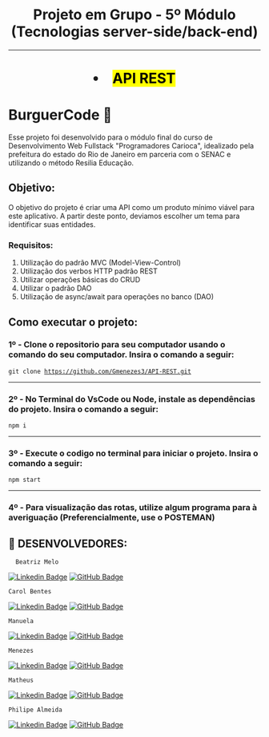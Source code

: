 <h1 align=center>Projeto em Grupo - 5º Módulo (Tecnologias server-side/back-end)</h1>
<hr>
<h1 align=center><li><mark>API REST</mark></li></h1>




# BurguerCode 🍔

Esse projeto foi desenvolvido para o módulo final do curso de Desenvolvimento Web Fullstack "Programadores Carioca", idealizado pela prefeitura do estado do Rio de Janeiro em parceria com o SENAC e utilizando o método Resilia Educação.



<h2>Objetivo:</h2>
<p> O objetivo do projeto é criar uma API como um produto mínimo viável para este aplicativo. A partir deste ponto, deviamos escolher um tema para identificar suas entidades.

<h3>Requisitos:</h3>

<ol><li>Utilização do padrão MVC (Model-View-Control) </li>
<li>Utilização dos verbos HTTP padrão REST</li>
<li>Utilizar operações básicas do CRUD</li>
<li>Utilizar o padrão DAO</li>
<li>Utilização de async/await para operações no banco (DAO)</li>
</ol>

<h2>Como executar o projeto:</h2>

<h3>1º - Clone o repositorio para seu computador usando o comando do seu computador. Insira o comando a seguir:</h3>

<code>git clone https://github.com/Gmenezes3/API-REST.git</code>

<hr>

<h3>2º - No Terminal do VsCode ou Node, instale as dependências do projeto. Insira o comando a seguir:</h3>

<code>npm i</code>

<hr>

<h3>3º - Execute o codigo no terminal para iniciar o projeto. Insira o comando a seguir:</h3>

<code>npm start</code>

<hr>

<h3>4º - Para visualização das rotas, utilize algum programa para à averiguação (Preferencialmente, use o <strong>POSTEMAN</strong>)


  ## 🤝 DESENVOLVEDORES:
      Beatriz Melo
[![Linkedin Badge](https://img.shields.io/badge/-LinkedIn-blue?style=flat-square&logo=Linkedin&logoColor=white&%22width=%2260&link=https:https://www.linkedin.com/in/lucascanella-dados/)](https://br.linkedin.com/in/beatrizmelop/)
[![GitHub Badge](https://img.shields.io/badge/GitHub-100000?style=for-the-badge&logo=github&logoColor=white%22width=%2260)](https://github.com/beatrizmelop)


    Carol Bentes
[![Linkedin Badge](https://img.shields.io/badge/-LinkedIn-blue?style=flat-square&logo=Linkedin&logoColor=white&link=https:https://www.linkedin.com/in/lucascanella-dados/)](https://www.linkedin.com/in/caroline-bentes-89ba28160/)
[![GitHub Badge](https://img.shields.io/badge/GitHub-100000?style=for-the-badge&logo=github&logoColor=white%22width=%2260)](https://github.com/carolbentes)


    Manuela
[![Linkedin Badge](https://img.shields.io/badge/-LinkedIn-blue?style=flat-square&logo=Linkedin&logoColor=white&%22width=%2260&link=https:https://www.linkedin.com/in/lucascanella-dados/)](https://br.linkedin.com/in/manuela-alexandre-informatica)
[![GitHub Badge](https://img.shields.io/badge/GitHub-100000?style=for-the-badge&logo=github&logoColor=white%22width=%2260)](https://github.com/Manuela-Andrade)


    Menezes
 [![Linkedin Badge](https://img.shields.io/badge/-LinkedIn-blue?style=flat-square&logo=Linkedin&logoColor=white&%22width=%2260&link=https:https://www.linkedin.com/in/lucascanella-dados/)](https://www.linkedin.com/in/jorge-menezes-2bb6541b2/)
 [![GitHub Badge](https://img.shields.io/badge/GitHub-100000?style=for-the-badge&logo=github&logoColor=white%22width=%2260)](https://github.com/Gmenezes3)


    Matheus
 [![Linkedin Badge](https://img.shields.io/badge/-LinkedIn-blue?style=flat-square&logo=Linkedin&logoColor=white&%22width=%2260&link=https:https://www.linkedin.com/in/lucascanella-dados/)](https://www.linkedin.com/in/matheus-silva-mendo%C3%A7a-544940268/)
 [![GitHub Badge](https://img.shields.io/badge/GitHub-100000?style=for-the-badge&logo=github&logoColor=white%22width=%2260)](https://github.com/MatheusMendoca)


    Philipe Almeida
  [![Linkedin Badge](https://img.shields.io/badge/-LinkedIn-blue?style=flat-square&logo=Linkedin&logoColor=white&%22width=%2260&link=https:https://www.linkedin.com/in/lucascanella-dados/)](https://www.linkedin.com/in/philipe-almeida-0407361a4/)
  [![GitHub Badge](https://img.shields.io/badge/GitHub-100000?style=for-the-badge&logo=github&logoColor=white%22width=%2260)](https://github.com/Kalled21)
